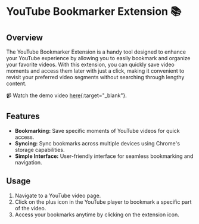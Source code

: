# YouTube Bookmarker Extension 📚

## Overview
The YouTube Bookmarker Extension is a handy tool designed to enhance your YouTube experience by allowing you to easily bookmark and organize your favorite videos. With this extension, you can quickly save video moments and access them later with just a click, making it convenient to revisit your preferred video segments without searching through lengthy content.

📹 Watch the demo video [here](https://www.youtube.com/watch?v=SfPecyK6ofE){:target="_blank"}.

## Features
- **Bookmarking:** Save specific moments of YouTube videos for quick access.
- **Syncing:** Sync bookmarks across multiple devices using Chrome's storage capabilities.
- **Simple Interface:** User-friendly interface for seamless bookmarking and navigation.

## Usage

1. Navigate to a YouTube video page.
2. Click on the plus icon in the YouTube player to bookmark a specific part of the video.
3. Access your bookmarks anytime by clicking on the extension icon.
